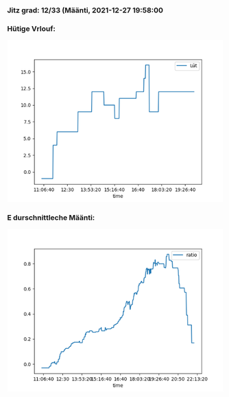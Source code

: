 ### Jitz grad: 12/33 (Määnti, 2021-12-27 19:58:00

### Hütige Vrlouf:
![Graph](Today.png)

### E durschnittleche Määnti:
![Graph](Määnti.png)